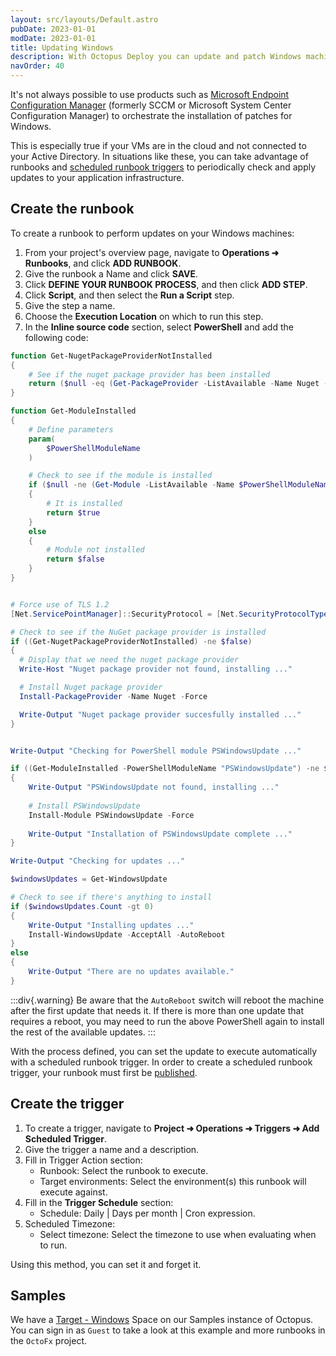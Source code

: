 ```yaml
---
layout: src/layouts/Default.astro
pubDate: 2023-01-01
modDate: 2023-01-01
title: Updating Windows
description: With Octopus Deploy you can update and patch Windows machines with a runbook as part of a routine operations task.
navOrder: 40
---
```


It's not always possible to use products such as [Microsoft Endpoint Configuration Manager](https://docs.microsoft.com/en-us/mem/configmgr/) (formerly SCCM or Microsoft System Center Configuration Manager) to orchestrate the installation of patches for Windows.

This is especially true if your VMs are in the cloud and not connected to your Active Directory.  In situations like these, you can take advantage of runbooks and [scheduled runbook triggers](/docs/runbooks/scheduled-runbook-trigger) to periodically check and apply updates to your application infrastructure.

## Create the runbook

To create a runbook to perform updates on your Windows machines:

1. From your project's overview page, navigate to **Operations ➜ Runbooks**, and click **ADD RUNBOOK**.
1. Give the runbook a Name and click **SAVE**.
1. Click **DEFINE YOUR RUNBOOK PROCESS**, and then click **ADD STEP**.
1. Click **Script**, and then select the **Run a Script** step.
1. Give the step a name.
1. Choose the **Execution Location** on which to run this step.
1. In the **Inline source code** section, select **PowerShell** and add the following code:

```powershell
function Get-NugetPackageProviderNotInstalled
{
	# See if the nuget package provider has been installed
    return ($null -eq (Get-PackageProvider -ListAvailable -Name Nuget -ErrorAction SilentlyContinue))
}

function Get-ModuleInstalled
{
    # Define parameters
    param(
        $PowerShellModuleName
    )

    # Check to see if the module is installed
    if ($null -ne (Get-Module -ListAvailable -Name $PowerShellModuleName))
    {
        # It is installed
        return $true
    }
    else
    {
        # Module not installed
        return $false
    }
}


# Force use of TLS 1.2
[Net.ServicePointManager]::SecurityProtocol = [Net.SecurityProtocolType]::Tls12

# Check to see if the NuGet package provider is installed
if ((Get-NugetPackageProviderNotInstalled) -ne $false)
{
  # Display that we need the nuget package provider
  Write-Host "Nuget package provider not found, installing ..."

  # Install Nuget package provider
  Install-PackageProvider -Name Nuget -Force

  Write-Output "Nuget package provider succesfully installed ..."
}


Write-Output "Checking for PowerShell module PSWindowsUpdate ..."

if ((Get-ModuleInstalled -PowerShellModuleName "PSWindowsUpdate") -ne $true)
{
	Write-Output "PSWindowsUpdate not found, installing ..."
    
    # Install PSWindowsUpdate
    Install-Module PSWindowsUpdate -Force
    
    Write-Output "Installation of PSWindowsUpdate complete ..."
}

Write-Output "Checking for updates ..."

$windowsUpdates = Get-WindowsUpdate 

# Check to see if there's anything to install
if ($windowsUpdates.Count -gt 0)
{
	Write-Output "Installing updates ..."
	Install-WindowsUpdate -AcceptAll -AutoReboot
}
else
{
	Write-Output "There are no updates available."
}
```
:::div{.warning}
Be aware that the `AutoReboot` switch will reboot the machine after the first update that needs it.  If there is more than one update that requires a reboot, you may need to run the above PowerShell again to install the rest of the available updates.
:::

With the process defined, you can set the update to execute automatically with a scheduled runbook trigger. In order to create a scheduled runbook trigger, your runbook must first be [published](/docs/runbooks/runbook-publishing).

## Create the trigger

1. To create a trigger, navigate to **Project ➜ Operations ➜ Triggers ➜ Add Scheduled Trigger**.
2. Give the trigger a name and a description.
3. Fill in Trigger Action section:
   - Runbook: Select the runbook to execute.
   - Target environments: Select the environment(s) this runbook will execute against.
4. Fill in the **Trigger Schedule** section:
   - Schedule: Daily | Days per month | Cron expression.
5. Scheduled Timezone:
   - Select timezone: Select the timezone to use when evaluating when to run.

Using this method, you can set it and forget it.


## Samples

We have a [Target - Windows](https://oc.to/TargetWindowsSamplesSpace) Space on our Samples instance of Octopus. You can sign in as `Guest` to take a look at this example and more runbooks in the `OctoFx` project.